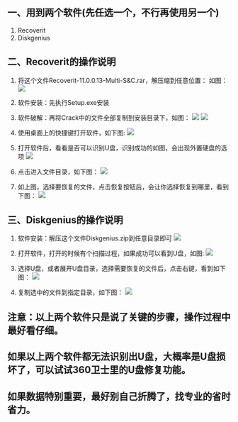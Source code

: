 ## 一、用到两个软件(先任选一个，不行再使用另一个)

1. Recoverit
2. Diskgenius

## 二、Recoverit的操作说明
1. 将这个文件Recoverit-11.0.0.13-Multi-S&C.rar，解压缩到任意位置：
如图：
![](https://cdn.jsdelivr.net/gh/dgdghub/dg-pic@main/blog/20250824175652704.png)
2. 软件安装：先执行Setup.exe安装
3. 软件破解：再将Crack中的文件全部复制到安装目录下，如图：
![](https://cdn.jsdelivr.net/gh/dgdghub/dg-pic@main/blog/20250824175813330.png)
![](https://cdn.jsdelivr.net/gh/dgdghub/dg-pic@main/blog/20250824175905420.png)

4. 使用桌面上的快捷键打开软件，如下图:
![](https://cdn.jsdelivr.net/gh/dgdghub/dg-pic@main/blog/20250824180147752.png)

5. 打开软件后，看看是否可以识别U盘，识别成功的如图，会出现外置硬盘的选项
![](https://cdn.jsdelivr.net/gh/dgdghub/dg-pic@main/blog/20250824180320300.png)

6. 点击进入文件目录，如下图：
![](https://cdn.jsdelivr.net/gh/dgdghub/dg-pic@main/blog/20250824180511065.png)

7. 如上图，选择要恢复的文件，点击恢复按钮后，会让你选择恢复到哪里，看到下图：
![](https://cdn.jsdelivr.net/gh/dgdghub/dg-pic@main/blog/20250824180610385.png)

## 三、Diskgenius的操作说明

1. 软件安装：解压这个文件Diskgenius.zip到任意目录即可
![](https://cdn.jsdelivr.net/gh/dgdghub/dg-pic@main/blog/20250824181104096.png)
2. 打开软件，打开的时候有个扫描过程，如果成功可以看到U盘，如图:
![](https://cdn.jsdelivr.net/gh/dgdghub/dg-pic@main/blog/20250824180912561.png)

3. 选择U盘，或者展开U盘目录，选择需要恢复的文件后，点击右键，看到如下图：
![](https://cdn.jsdelivr.net/gh/dgdghub/dg-pic@main/blog/20250824181153995.png)

4. 复制选中的文件到指定目录，如下图：
![](https://cdn.jsdelivr.net/gh/dgdghub/dg-pic@main/blog/20250824181325522.png)

## 注意：以上两个软件只是说了关键的步骤，操作过程中最好看仔细。

## 如果以上两个软件都无法识别出U盘，大概率是U盘损坏了，可以试试360卫士里的U盘修复功能。
## 如果数据特别重要，最好别自己折腾了，找专业的省时省力。




